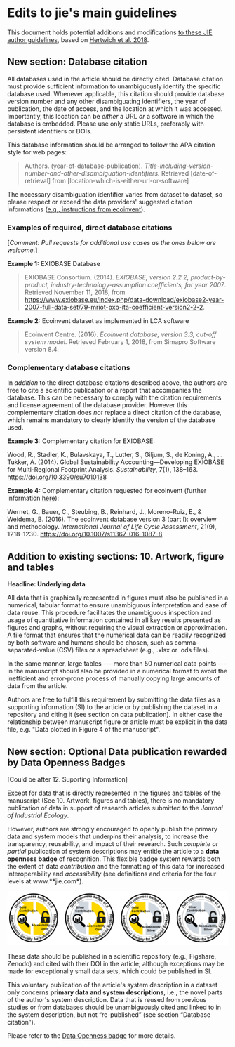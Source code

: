 Edits to jie's main guidelines
===================

This document holds potential additions and modifications [to these JIE author guidelines](http://jie.yale.edu/jie-style-guide-accepted-manuscripts), based on [Hertwich et al. 2018](https://doi.org/10.1111/jiec.12738).


New section: Database citation
------------------------------

All databases used in the article should be directly cited. Database
citation must provide sufficient information to unambiguously identify
the specific database used. Whenever applicable, this citation should
provide database version number and any other disambiguating
identifiers, the year of publication, the date of access, and the
location at which it was accessed. Importantly, this location can be *either* a URL *or* a software in which the database is embedded. Please use only static URLs, preferably with persistent identifiers or DOIs.

This database information should be arranged to follow the APA citation style for web pages:
> Authors. (year-of-database-publication). *Title-including-version-number-and-other-disambiguation-identifiers.* Retrieved [date-of-retrieval] from [location-which-is-either-url-or-software]

The necessary disambiguation identifier varies from dataset to dataset, so please respect or exceed the data providers' suggested citation informations ([e.g., instructions from ecoinvent](https://www.ecoinvent.org/support/faqs/first-time-users/how-do-i-cite-ecoinvent.html)).

### Examples of required, direct database citations

\[*Comment: Pull requests for additional use cases as the ones below are welcome.*\]


**Example 1:** EXIOBASE Database

> EXIOBASE Consortium. (2014). *EXIOBASE, version 2.2.2, product-by-product, industry-technology-assumption coefficients, for year 2007*. Retrieved November 11, 2018, from https://www.exiobase.eu/index.php/data-download/exiobase2-year-2007-full-data-set/79-mriot-pxp-ita-coefficient-version2-2-2.

**Example 2:** Ecoinvent dataset as implemented in LCA software

> Ecoinvent Centre. (2016). *Ecoinvent database, version 3.3, cut-off system model*. Retrieved February 1, 2018, from Simapro Software version 8.4.

### Complementary database citations

In *addition* to the direct database citations described above, the authors are free to
cite a scientific publication or a report that accompanies the database.
This can be necessary to comply with the citation requirements and
license agreement of the database provider. However this complementary
citation does *not* replace a direct citation of the database, which
remains mandatory to clearly identify the version of the database used.

**Example 3:** Complementary citation for EXIOBASE:

Wood, R., Stadler, K., Bulavskaya, T., Lutter, S., Giljum, S., de Koning, A., … Tukker, A. (2014). Global Sustainability Accounting—Developing EXIOBASE for Multi-Regional Footprint Analysis. *Sustainability*, 7(1), 138–163. https://doi.org/10.3390/su7010138

**Example 4:** Complementary citation requested for ecoinvent (further information [here](https://www.ecoinvent.org/support/faqs/first-time-users/how-do-i-cite-ecoinvent.html)):

Wernet, G., Bauer, C., Steubing, B., Reinhard, J., Moreno-Ruiz, E., & Weidema, B. (2016). The ecoinvent database version 3 (part I): overview and methodology. *International Journal of Life Cycle Assessment*, 21(9), 1218–1230. https://doi.org/10.1007/s11367-016-1087-8


Addition to existing sections: 10. Artwork, figure and tables
-------------------------------------------------------------

**Headline: Underlying data**

All data that is graphically represented in figures must also be
published in a numerical, tabular format to ensure unambiguous
interpretation and ease of data reuse. This procedure facilitates the
unambiguous inspection and usage of quantitative information contained
in all key results presented as figures and graphs, without requiring
the visual extraction or approximation. A file format that ensures that
the numerical data can be readily recognized by both software and humans
should be chosen, such as comma-separated-value (CSV) files or a
spreadsheet (e.g., .xlsx or .ods files).

In the same manner, large tables --- more than 50 numerical
data points --- in the manuscript should also be provided in a numerical
format to avoid the inefficient and error-prone process of manually
copying large amounts of data from the article.

Authors are free to fulfill this requirement by submitting the data
files as a supporting information (SI) to the article or by publishing
the dataset in a repository and citing it (see section on data
publication). In either case the relationship between manuscript figure or article must be explicit in the data file, e.g. "Data plotted in Figure 4 of the manuscript".


New section: Optional Data publication rewarded by Data Openness Badges
-----------------------------------------------------------------------

\[Could be after 12. Suporting Information\]

Except for data that is directly represented in the figures and tables
of the manuscript (See 10. Artwork, figures and tables), there is no
mandatory publication of data in support of research articles submitted
to the *Journal of Industrial Ecology*.

However, authors are strongly encouraged to openly publish the primary
data and system models that underpins their analysis, to increase the
transparency, reusability, and impact of their research. Such *complete
or partial* publication of system descriptions may entitle the article
to a **data openness badge** of recognition. This flexible badge system
rewards both the extent of data *contribution* and the formatting of
this data for increased interoperability and *accessibility* (see
definitions and criteria for the four levels at www.\*\*jie.com\*).

![Data openness badge v1.0](fig/DTTF_badge_v6.png)

These data should be published in a scientific repository (e.g.,
Figshare, Zenodo) and cited with their DOI in the article; although
exceptions may be made for exceptionally small data sets, which could be
published in SI.

This voluntary publication of the article's system description in a
dataset only concerns **primary data and system descriptions**, i.e.,
the novel parts of the author's system description. Data that is reused
from previous studies or from databases should be unambiguously cited
and linked to in the system description, but not “re-published” (see
section “Database citation”).

Please refer to the [Data Openness badge](opennessBadge_guidelines.md) for more details. 
